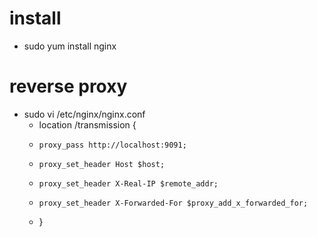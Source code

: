 # install
* sudo yum install nginx

# reverse proxy
* sudo vi /etc/nginx/nginx.conf
    * location /transmission {
    *     proxy_pass http://localhost:9091;
    *     proxy_set_header Host $host;
    *     proxy_set_header X-Real-IP $remote_addr;
    *     proxy_set_header X-Forwarded-For $proxy_add_x_forwarded_for;
    * }

